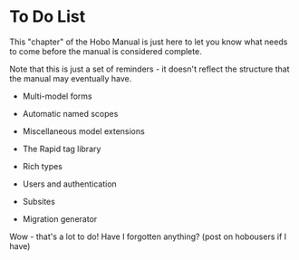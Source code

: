 # To Do List

This "chapter" of the Hobo Manual is just here to let you know what needs to come before the manual is considered complete.

Note that this is just a set of reminders - it doesn't reflect the structure that the manual may eventually have.

 - Multi-model forms

 - Automatic named scopes

 - Miscellaneous model extensions
     
 - The Rapid tag library
 
 - Rich types
 
 - Users and authentication
 
 - Subsites
 
 - Migration generator
 
Wow - that's a lot to do! Have I forgotten anything? (post on hobousers if I have)
